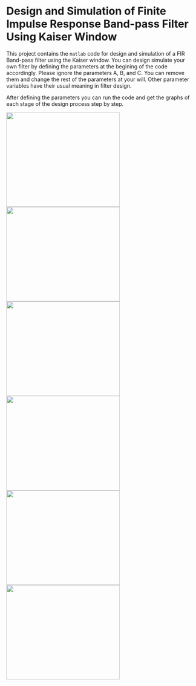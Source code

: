 # Design and Simulation of Finite Impulse Response Band-pass Filter Using Kaiser Window

This project contains the `matlab` code for design and simulation of a FIR Band-pass filter using the Kaiser window. You can design simulate your own filter by defining the parameters at the begining of the code accordingly. Please ignore the parameters A, B, and C. You can remove them and change the rest of the parameters at your will. Other parameter variables have their usual meaning in filter design.

After defining the parameters you can run the code and get the graphs of each stage of the design process step by step.

<img src="1.png" width="300" height="250"> <img src="2.png" width="300" height="250"> <img src="3.png" width="300" height="250"> <img src="4.png" width="300" height="250"> <img src="9.png" width="300" height="250"> <img src="10.png" width="300" height="250">
